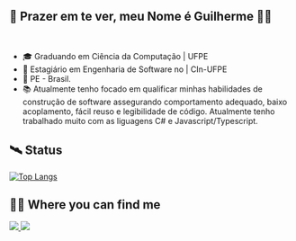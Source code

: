 ## 👋 Prazer em te ver, meu Nome é Guilherme 🤭🤭
<br>
<ul>
  <li> 🎓 Graduando em Ciência da Computação | UFPE </li>
  <li> 💼 Estagiário em Engenharia de Software no | CIn-UFPE </li>
  <li>📍 PE - Brasil. </li>
  <li> 📚 Atualmente tenho focado em qualificar minhas habilidades de construção de software assegurando comportamento adequado, baixo acoplamento, fácil reuso e legibilidade de código. Atualmente tenho trabalhado muito com as liguagens C# e Javascript/Typescript.  </li>
</ul>

## 🛰️ Status

[![Top Langs](https://github-readme-stats.vercel.app/api/top-langs/?username=guilherme4g&layout=compact&theme=radical)](https://github.com/anuraghazra/github-readme-stats)

## 🕵🏿 Where you can find me

<a href="https://www.linkedin.com/in/joseguilhermenvs/" target="_blank"> 
  <img src="https://img.shields.io/badge/-Linkedin-6633cc?style=for-the-badge&logo=LinkedIn&color=blue&link=https://www.linkedin.com/in/joseguilhermenvs/"> 
</a>

<a href="https://medium.com/@jgnvs6" target="_blank"> 
  <img src="https://img.shields.io/badge/medium-%2312100E.svg?&style=for-the-badge&logo=medium&logoColor=white" />
</a> 
